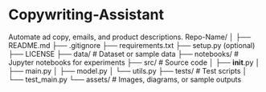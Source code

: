# Copywriting-Assistant
Automate ad copy, emails, and product descriptions.
Repo-Name/
│
├── README.md
├── .gitignore
├── requirements.txt
├── setup.py (optional)
├── LICENSE
├── data/                # Dataset or sample data
├── notebooks/           # Jupyter notebooks for experiments
├── src/                 # Source code
│   ├── __init__.py
│   ├── main.py
│   ├── model.py
│   └── utils.py
├── tests/               # Test scripts
│   └── test_main.py
└── assets/              # Images, diagrams, or sample outputs
